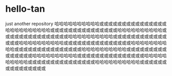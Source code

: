 # hello-tan
just another repository
哈哈哈哈哈哈哈哈哈哈或或或或或或或或或或或或或或或哈哈哈哈哈哈哈哈哈哈或或或或或或或或或或或或或或或哈哈哈哈哈哈哈哈哈哈或或或或或或或或或或或或或或或哈哈哈哈哈哈哈哈哈哈或或或或或或或或或或或或或或或哈哈哈哈哈哈哈哈哈哈或或或或或或或或或或或或或或或哈哈哈哈哈哈哈哈哈哈或或或或或或或或或或或或或或或哈哈哈哈哈哈哈哈哈哈或或或或或或或或或或或或或或或哈哈哈哈哈哈哈哈哈哈或或或或或或或或或或或或或或或哈哈哈哈哈哈哈哈哈哈或或或或或或或或或或或或或或或哈哈哈哈哈哈哈哈哈哈或或或或或或或或或或或或或或或
